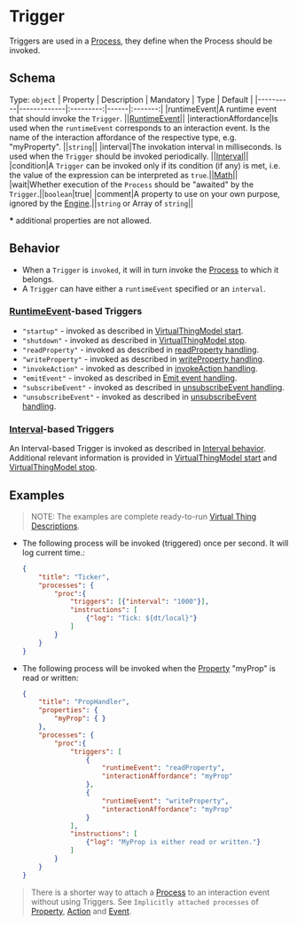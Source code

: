# Trigger
Triggers are used in a [Process], they define when the Process should be invoked.

## Schema
Type: `object`
| Property | Description | Mandatory | Type | Default |
|----------|-------------|:---------:|------|:-------:|
|runtimeEvent|A runtime event that should invoke the `Trigger`. ||[RuntimeEvent]||
|interactionAffordance|Is used when the `runtimeEvent` corresponds to an interaction event. Is the name of the interaction affordance of the respective type, e.g. "myProperty". ||`string`||
|interval|The invokation interval in milliseconds. Is used when the `Trigger` should be invoked periodically. ||[Interval]||
|condition|A `Trigger` can be invoked only if its condition (if any) is met, i.e. the value of the expression can be interpreted as `true`.||[Math]||
|wait|Whether execution of the `Process` should be "awaited" by the `Trigger`.||`boolean`|true|
|comment|A property to use on your own purpose, ignored by the [Engine].||`string` or Array of `string`||

**\*** additional properties are not allowed.

## Behavior

- When a `Trigger` is `invoked`, it will in turn invoke the [Process] to which it belongs.
- A `Trigger` can have either a `runtimeEvent` specified or an 
`interval`.

### [RuntimeEvent]-based Triggers
- `"startup"` - invoked as described in [VirtualThingModel start][vtmstart].
- `"shutdown"` - invoked as described in [VirtualThingModel stop][vtmstop].
- `"readProperty"` - invoked as described in [readProperty handling][propread].
- `"writeProperty"` - invoked as described in [writeProperty handling][propwrite].
- `"invokeAction"` - invoked as described in [invokeAction handling][actioninvoke].
- `"emitEvent"` - invoked as described in [Emit event handling][emitevent].
- `"subscribeEvent"` - invoked as described in [unsubscribeEvent handling][subsevent].
- `"unsubscribeEvent"` - invoked as described in [unsubscribeEvent handling][unsubsevent].

### [Interval]-based Triggers
An Interval-based Trigger is invoked as described in [Interval behavior][intbeh]. Additional relevant information is provided in [VirtualThingModel start][vtmstart] and [VirtualThingModel stop][vtmstop].

## Examples
> NOTE: The examples are complete ready-to-run [Virtual Thing Descriptions][vtd].

- The following process will be invoked (triggered) once per second. It will log current time.:

    ```JSON
    {
        "title": "Ticker",
        "processes": {
            "proc":{
                "triggers": [{"interval": "1000"}],
                "instructions": [
                    {"log": "Tick: ${dt/local}"}
                ]
            }
        }
    }
    ```
- The following process will be invoked when the [Property] "myProp" is read or written:

    ```JSON
    {
        "title": "PropHandler",
        "properties": {
            "myProp": { }
        },
        "processes": {
            "proc":{
                "triggers": [
                    {
                        "runtimeEvent": "readProperty",
                        "interactionAffordance": "myProp"
                    },
                    {
                        "runtimeEvent": "writeProperty",
                        "interactionAffordance": "myProp"
                    }
                ],
                "instructions": [
                    {"log": "MyProp is either read or written."}
                ]
            }
        }
    }
    ```
> There is a shorter way to attach a [Process] to an interaction event without using Triggers. See `Implicitly attached processes` of [Property], [Action] and [Event].


[Engine]: ../Definitions.md#virtual-thing-engine-and-engine

[Math]: Math.md

[vtmstart]: ../main_components/VirtualThingModel.md#Start
[vtmstop]: ../main_components/VirtualThingModel.md#Stop
[actioninvoke]: ../main_components/Action.md#`invokeAction`-handling
[propread]: ../main_components/Property.md#`readProperty`-handling
[propwrite]: ../main_components/Property.md#`writeProperty`-handling
[emitevent]: ../main_components/Event.md#`Emit-event`-handling
[subsevent]: ../main_components/Event.md#`subscribeEvent`-handling
[unsubsevent]: ../main_components/Event.md#`unsubscribeEvent`-handling

[Action]: ../main_components/Action.md
[Event]: ../main_components/Event.md
[Process]: ../main_components/Process.md
[Property]: ../main_components/Property.md
[RuntimeEvent]: Enums.md#RuntimeEvent
[Math]: Math.md
[Interval]: Interval.md
[intbeh]: Interval.md#Behavior

[vtd]: ../Definitions.md#Virtual-Thing-Description